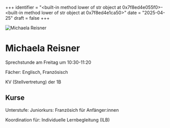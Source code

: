 
+++
identifier = "<built-in method lower of str object at 0x7f8ed4e055f0>-<built-in method lower of str object at 0x7f8ed4e1ca50>"
date = "2025-04-25"
draft = false
+++

<div class="row">
<div class="column">
<img src="/images/personal/Reisner.jpg" alt="Michaela Reisner"> 
</div>
<div class="column">

# Michaela Reisner

Sprechstunde am Freitag um 10:30-11:20

Fächer: Englisch,  Französisch



KV (Stellvertretung) der 1B

## Kurse

Unterstufe: Juniorkurs: Französich für Anfänger:innen



Koordination für: Individuelle Lernbegleitung (ILB)

</div>
</div> 

